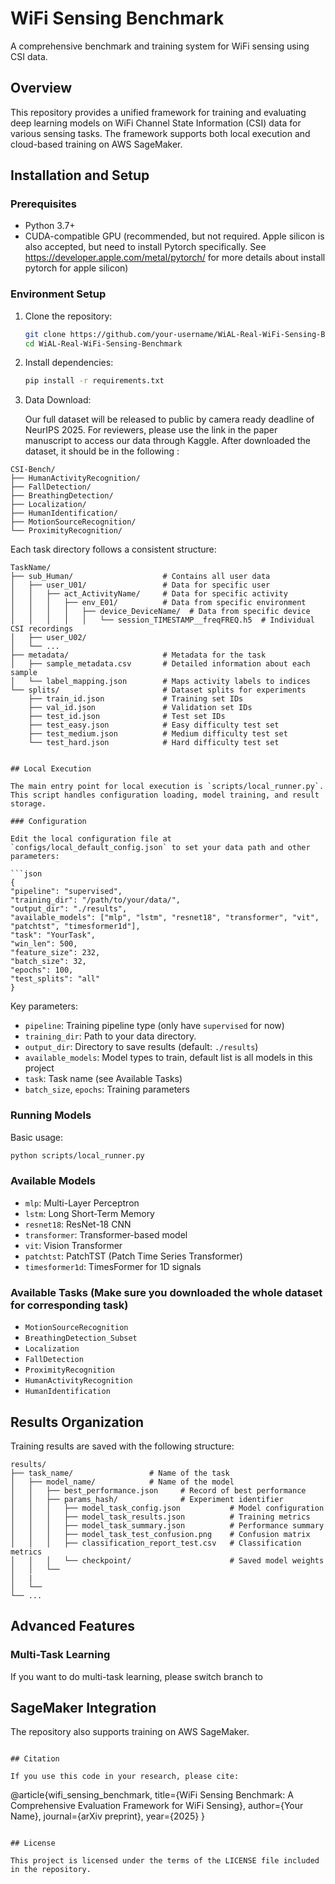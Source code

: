 # WiFi Sensing Benchmark

A comprehensive benchmark and training system for WiFi sensing using CSI data.

## Overview

This repository provides a unified framework for training and evaluating deep learning models on WiFi Channel State Information (CSI) data for various sensing tasks. The framework supports both local execution and cloud-based training on AWS SageMaker.

## Installation and Setup

### Prerequisites

- Python 3.7+
- CUDA-compatible GPU (recommended, but not required. Apple silicon is also accepted, but need to install Pytorch specifically. See https://developer.apple.com/metal/pytorch/ for more details about install pytorch for apple silicon)

### Environment Setup

1. Clone the repository:
   ```bash
   git clone https://github.com/your-username/WiAL-Real-WiFi-Sensing-Benchmark.git
   cd WiAL-Real-WiFi-Sensing-Benchmark
   ```

2. Install dependencies:
   ```bash
   pip install -r requirements.txt
   ```

3. Data Download:

   Our full dataset will be released to public by camera ready deadline of NeurIPS 2025. For reviewers, please use the link in the paper manuscript to access our data through Kaggle. After downloaded the dataset, it should be in the following :
    
  ```
  CSI-Bench/
  ├── HumanActivityRecognition/
  ├── FallDetection/
  ├── BreathingDetection/
  ├── Localization/
  ├── HumanIdentification/
  ├── MotionSourceRecognition/
  └── ProximityRecognition/
  ```
  Each task directory follows a consistent structure:
  ```
  TaskName/
  ├── sub_Human/                    # Contains all user data
  │   ├── user_U01/                 # Data for specific user
  │   │   ├── act_ActivityName/     # Data for specific activity
  │   │   │   ├── env_E01/          # Data from specific environment
  │   │   │   │   ├── device_DeviceName/  # Data from specific device
  │   │   │   │   │   └── session_TIMESTAMP__freqFREQ.h5  # Individual CSI recordings
  │   ├── user_U02/
  │   └── ...
  ├── metadata/                     # Metadata for the task
  │   ├── sample_metadata.csv       # Detailed information about each sample
  │   └── label_mapping.json        # Maps activity labels to indices
  └── splits/                       # Dataset splits for experiments
      ├── train_id.json             # Training set IDs
      ├── val_id.json               # Validation set IDs
      ├── test_id.json              # Test set IDs
      ├── test_easy.json            # Easy difficulty test set
      ├── test_medium.json          # Medium difficulty test set
      └── test_hard.json            # Hard difficulty test set


## Local Execution

The main entry point for local execution is `scripts/local_runner.py`. This script handles configuration loading, model training, and result storage.

### Configuration

Edit the local configuration file at `configs/local_default_config.json` to set your data path and other parameters:

```json
{
  "pipeline": "supervised",
  "training_dir": "/path/to/your/data/",
  "output_dir": "./results", 
  "available_models": ["mlp", "lstm", "resnet18", "transformer", "vit", "patchtst", "timesformer1d"],
  "task": "YourTask",
  "win_len": 500,
  "feature_size": 232,
  "batch_size": 32,
  "epochs": 100,
  "test_splits": "all"
}
```

Key parameters:
- `pipeline`: Training pipeline type (only have `supervised` for now)
- `training_dir`: Path to your data directory. 
- `output_dir`: Directory to save results (default: `./results`)
- `available_models`: Model types to train, default list is all models in this project
- `task`: Task name (see Available Tasks)
- `batch_size`, `epochs`: Training parameters

### Running Models

Basic usage:
```bash
python scripts/local_runner.py
```

### Available Models

- `mlp`: Multi-Layer Perceptron
- `lstm`: Long Short-Term Memory
- `resnet18`: ResNet-18 CNN
- `transformer`: Transformer-based model
- `vit`: Vision Transformer
- `patchtst`: PatchTST (Patch Time Series Transformer)
- `timesformer1d`: TimesFormer for 1D signals

### Available Tasks (Make sure you downloaded the whole dataset for corresponding task)

- `MotionSourceRecognition`
- `BreathingDetection_Subset`
- `Localization`
- `FallDetection`
- `ProximityRecognition`
- `HumanActivityRecognition`
- `HumanIdentification`




## Results Organization

Training results are saved with the following structure:

```
results/
├── task_name/                 # Name of the task
│   ├── model_name/            # Name of the model
│   │   ├── best_performance.json     # Record of best performance
│   │   ├── params_hash/              # Experiment identifier
│   │   │   ├── model_task_config.json           # Model configuration
│   │   │   ├── model_task_results.json          # Training metrics
│   │   │   ├── model_task_summary.json          # Performance summary
│   │   │   ├── model_task_test_confusion.png    # Confusion matrix
│   │   │   ├── classification_report_test.csv   # Classification metrics
│   │   │   └── checkpoint/                      # Saved model weights
│   │   └── 
│   |
│   └── 
└── ...
```

## Advanced Features

### Multi-Task Learning

If you want to do multi-task learning, please switch branch to 


## SageMaker Integration 

The repository also supports training on AWS SageMaker.



```

## Citation

If you use this code in your research, please cite:
```
@article{wifi_sensing_benchmark,
  title={WiFi Sensing Benchmark: A Comprehensive Evaluation Framework for WiFi Sensing},
  author={Your Name},
  journal={arXiv preprint},
  year={2025}
}
```

## License

This project is licensed under the terms of the LICENSE file included in the repository.
